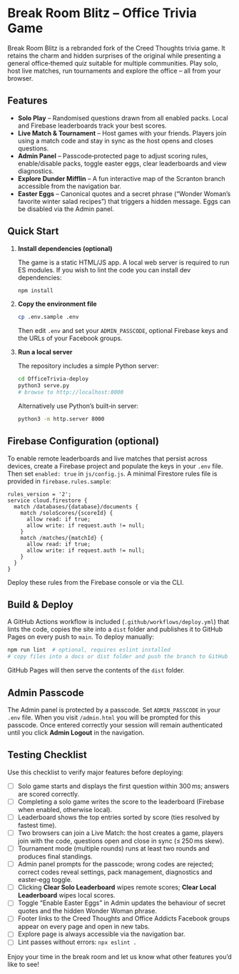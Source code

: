# Break Room Blitz – Office Trivia Game

Break Room Blitz is a rebranded fork of the Creed Thoughts trivia game. It retains the charm and hidden surprises of the original while presenting a general office‑themed quiz suitable for multiple communities. Play solo, host live matches, run tournaments and explore the office – all from your browser.

## Features

- **Solo Play** – Randomised questions drawn from all enabled packs. Local and Firebase leaderboards track your best scores.
- **Live Match & Tournament** – Host games with your friends. Players join using a match code and stay in sync as the host opens and closes questions.
- **Admin Panel** – Passcode‑protected page to adjust scoring rules, enable/disable packs, toggle easter eggs, clear leaderboards and view diagnostics.
- **Explore Dunder Mifflin** – A fun interactive map of the Scranton branch accessible from the navigation bar.
- **Easter Eggs** – Canonical quotes and a secret phrase (“Wonder Woman’s favorite winter salad recipes”) that triggers a hidden message. Eggs can be disabled via the Admin panel.

## Quick Start

1. **Install dependencies (optional)**

   The game is a static HTML/JS app. A local web server is required to run ES modules. If you wish to lint the code you can install dev dependencies:

   ```bash
   npm install
   ```

2. **Copy the environment file**

   ```bash
   cp .env.sample .env
   ```

   Then edit `.env` and set your `ADMIN_PASSCODE`, optional Firebase keys and the URLs of your Facebook groups.

3. **Run a local server**

   The repository includes a simple Python server:

   ```bash
   cd OfficeTrivia-deploy
   python3 serve.py
   # browse to http://localhost:8000
   ```

   Alternatively use Python’s built‑in server:

   ```bash
   python3 -m http.server 8000
   ```

## Firebase Configuration (optional)

To enable remote leaderboards and live matches that persist across devices, create a Firebase project and populate the keys in your `.env` file. Then set `enabled: true` in `js/config.js`. A minimal Firestore rules file is provided in `firebase.rules.sample`:

```
rules_version = '2';
service cloud.firestore {
  match /databases/{database}/documents {
    match /soloScores/{scoreId} {
      allow read: if true;
      allow write: if request.auth != null;
    }
    match /matches/{matchId} {
      allow read: if true;
      allow write: if request.auth != null;
    }
  }
}
```

Deploy these rules from the Firebase console or via the CLI.

## Build & Deploy

A GitHub Actions workflow is included (`.github/workflows/deploy.yml`) that lints the code, copies the site into a `dist` folder and publishes it to GitHub Pages on every push to `main`. To deploy manually:

```bash
npm run lint  # optional, requires eslint installed
# copy files into a docs or dist folder and push the branch to GitHub
```

GitHub Pages will then serve the contents of the `dist` folder.

## Admin Passcode

The Admin panel is protected by a passcode. Set `ADMIN_PASSCODE` in your `.env` file. When you visit `/admin.html` you will be prompted for this passcode. Once entered correctly your session will remain authenticated until you click **Admin Logout** in the navigation.

## Testing Checklist

Use this checklist to verify major features before deploying:

- [ ] Solo game starts and displays the first question within 300 ms; answers are scored correctly.
- [ ] Completing a solo game writes the score to the leaderboard (Firebase when enabled, otherwise local).
- [ ] Leaderboard shows the top entries sorted by score (ties resolved by fastest time).
- [ ] Two browsers can join a Live Match: the host creates a game, players join with the code, questions open and close in sync (≤ 250 ms skew).
- [ ] Tournament mode (multiple rounds) runs at least two rounds and produces final standings.
- [ ] Admin panel prompts for the passcode; wrong codes are rejected; correct codes reveal settings, pack management, diagnostics and easter‑egg toggle.
- [ ] Clicking **Clear Solo Leaderboard** wipes remote scores; **Clear Local Leaderboard** wipes local scores.
- [ ] Toggle “Enable Easter Eggs” in Admin updates the behaviour of secret quotes and the hidden Wonder Woman phrase.
- [ ] Footer links to the Creed Thoughts and Office Addicts Facebook groups appear on every page and open in new tabs.
- [ ] Explore page is always accessible via the navigation bar.
- [ ] Lint passes without errors: `npx eslint .`

Enjoy your time in the break room and let us know what other features you’d like to see!